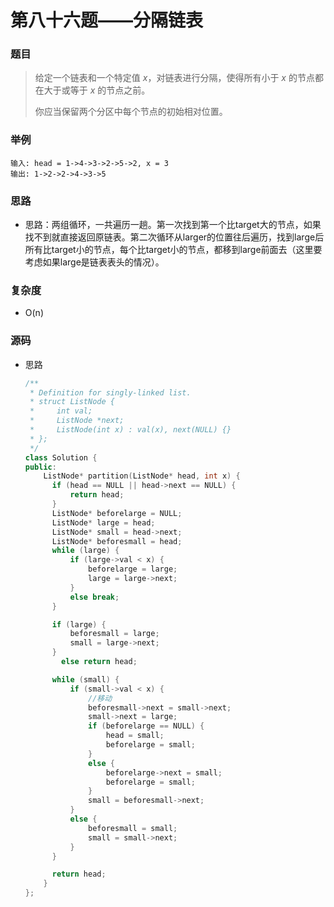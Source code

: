 # 第八十六题——分隔链表

### 题目

> 给定一个链表和一个特定值 *x*，对链表进行分隔，使得所有小于 *x* 的节点都在大于或等于 *x* 的节点之前。
>
> 你应当保留两个分区中每个节点的初始相对位置。

### 举例

```
输入: head = 1->4->3->2->5->2, x = 3
输出: 1->2->2->4->3->5
```

### 思路

* 思路：两组循环，一共遍历一趟。第一次找到第一个比target大的节点，如果找不到就直接返回原链表。第二次循环从larger的位置往后遍历，找到large后所有比target小的节点，每个比target小的节点，都移到large前面去（这里要考虑如果large是链表表头的情况）。

### 复杂度

- O(n)


### 源码

* 思路

  ```c++
  /**
   * Definition for singly-linked list.
   * struct ListNode {
   *     int val;
   *     ListNode *next;
   *     ListNode(int x) : val(x), next(NULL) {}
   * };
   */
  class Solution {
  public:
      ListNode* partition(ListNode* head, int x) {
  		if (head == NULL || head->next == NULL) {
  			return head;
  		}
  		ListNode* beforelarge = NULL;
  		ListNode* large = head;
  		ListNode* small = head->next;
  		ListNode* beforesmall = head;
  		while (large) {
  			if (large->val < x) {
  				beforelarge = large;
  				large = large->next;
  			}
  			else break;
  		}
  
  		if (large) {
  			beforesmall = large;
  			small = large->next;
  		}
          else return head;
  
  		while (small) {
  			if (small->val < x) {
  				//移动
  				beforesmall->next = small->next;
  				small->next = large;
  				if (beforelarge == NULL) {
  					head = small;
  					beforelarge = small;
  				}
  				else {
  					beforelarge->next = small;
  					beforelarge = small;
  				}
  				small = beforesmall->next;
  			}
  			else {
  				beforesmall = small;
  				small = small->next;
  			}
  		}
  
  		return head;
      }
  };
  ```

